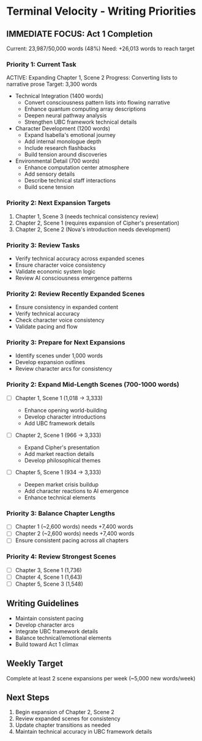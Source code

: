 # Terminal Velocity - Writing Priorities

## IMMEDIATE FOCUS: Act 1 Completion
Current: 23,987/50,000 words (48%)
Need: +26,013 words to reach target

### Priority 1: Current Task
ACTIVE: Expanding Chapter 1, Scene 2
Progress: Converting lists to narrative prose
Target: 3,300 words
- Technical Integration (1400 words)
  * Convert consciousness pattern lists into flowing narrative
  * Enhance quantum computing array descriptions
  * Deepen neural pathway analysis
  * Strengthen UBC framework technical details
- Character Development (1200 words)
  * Expand Isabella's emotional journey
  * Add internal monologue depth
  * Include research flashbacks
  * Build tension around discoveries
- Environmental Detail (700 words)
  * Enhance computation center atmosphere
  * Add sensory details
  * Describe technical staff interactions
  * Build scene tension

### Priority 2: Next Expansion Targets
1. Chapter 1, Scene 3 (needs technical consistency review)
2. Chapter 2, Scene 1 (requires expansion of Cipher's presentation)
3. Chapter 2, Scene 2 (Nova's introduction needs development)

### Priority 3: Review Tasks
- Verify technical accuracy across expanded scenes
- Ensure character voice consistency
- Validate economic system logic
- Review AI consciousness emergence patterns

### Priority 2: Review Recently Expanded Scenes
- Ensure consistency in expanded content
- Verify technical accuracy
- Check character voice consistency
- Validate pacing and flow

### Priority 3: Prepare for Next Expansions
- Identify scenes under 1,000 words
- Develop expansion outlines
- Review character arcs for consistency

### Priority 2: Expand Mid-Length Scenes (700-1000 words)
- [ ] Chapter 1, Scene 1 (1,018 → 3,333)
  - Enhance opening world-building
  - Develop character introductions
  - Add UBC framework details

- [ ] Chapter 2, Scene 1 (966 → 3,333)
  - Expand Cipher's presentation
  - Add market reaction details
  - Develop philosophical themes

- [ ] Chapter 5, Scene 1 (934 → 3,333)
  - Deepen market crisis buildup
  - Add character reactions to AI emergence
  - Enhance technical elements

### Priority 3: Balance Chapter Lengths
- [ ] Chapter 1 (~2,600 words) needs +7,400 words
- [ ] Chapter 2 (~2,600 words) needs +7,400 words
- [ ] Ensure consistent pacing across all chapters

### Priority 4: Review Strongest Scenes
- [ ] Chapter 3, Scene 1 (1,736)
- [ ] Chapter 4, Scene 1 (1,643)
- [ ] Chapter 5, Scene 3 (1,548)

## Writing Guidelines
- Maintain consistent pacing
- Develop character arcs
- Integrate UBC framework details
- Balance technical/emotional elements
- Build toward Act 1 climax

## Weekly Target
Complete at least 2 scene expansions per week
(~5,000 new words/week)

## Next Steps
1. Begin expansion of Chapter 2, Scene 2
2. Review expanded scenes for consistency
3. Update chapter transitions as needed
4. Maintain technical accuracy in UBC framework details
